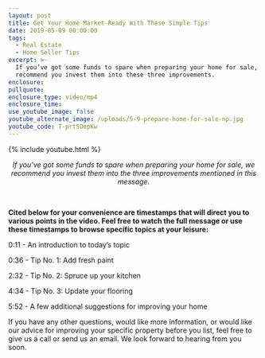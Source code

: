 ```yaml
---
layout: post
title: Get Your Home Market-Ready With These Simple Tips
date: 2019-05-09 00:00:00
tags:
  - Real Estate
  - Home Seller Tips
excerpt: >-
  If you’ve got some funds to spare when preparing your home for sale, we
  recommend you invest them into these three improvements.
enclosure:
pullquote:
enclosure_type: video/mp4
enclosure_time:
use_youtube_image: false
youtube_alternate_image: /uploads/5-9-prepare-home-for-sale-np.jpg
youtube_code: T-prtSOepKw
---
```


{% include youtube.html %}

<center><em>If you&rsquo;ve got some funds to spare when preparing your home for sale, we recommend you invest them into the three improvements mentioned in this message.</em></center>

&nbsp;

**Cited below for your convenience are timestamps that will direct you to various points in the video. Feel free to watch the full message or use these timestamps to browse specific topics at your leisure:**

0:11 - An introduction to today’s topic

0:36 - Tip No. 1: Add fresh paint

2:32 - Tip No. 2: Spruce up your kitchen

4:34 - Tip No. 3: Update your flooring

5:52 - A few additional suggestions for improving your home

If you have any other questions, would like more information, or would like our advice for improving your specific property before you list, feel free to give us a call or send us an email. We look forward to hearing from you soon.